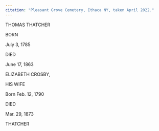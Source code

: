 ```yaml
---
citation: "Pleasant Grove Cemetery, Ithaca NY, taken April 2022."
---
```

THOMAS THATCHER

BORN

July 3, 1785

DIED

June 17, 1863

ELIZABETH CROSBY,

HIS WIFE

Born Feb. 12, 1790

DIED

Mar. 29, 1873

THATCHER
